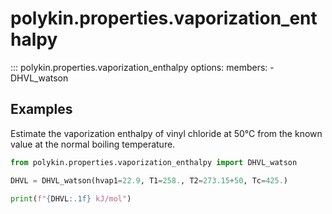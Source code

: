 # polykin.properties.vaporization_enthalpy

::: polykin.properties.vaporization_enthalpy
    options:
        members:
            - DHVL_watson

## Examples

Estimate the vaporization enthalpy of vinyl chloride at 50°C from the known value at the normal
boiling temperature.

```python exec="on" source="console"
from polykin.properties.vaporization_enthalpy import DHVL_watson

DHVL = DHVL_watson(hvap1=22.9, T1=258., T2=273.15+50, Tc=425.)

print(f"{DHVL:.1f} kJ/mol")
```
